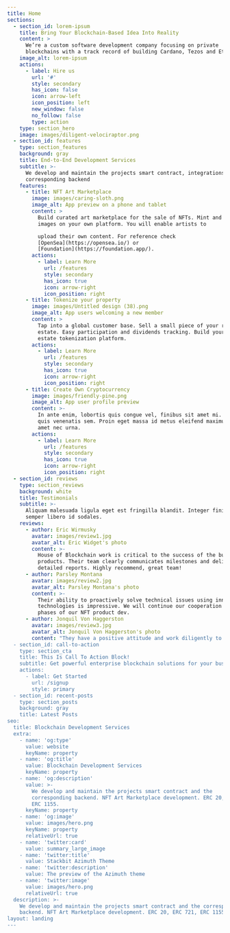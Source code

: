 ```yaml
---
title: Home
sections:
  - section_id: lorem-ipsum
    title: Bring Your Blockchain-Based Idea Into Reality
    content: >
      We’re a custom software development company focusing on private
      blockchains with a track record of building Cardano, Tezos and Ethereum.
    image_alt: lorem-ipsum
    actions:
      - label: Hire us
        url: '#'
        style: secondary
        has_icon: false
        icon: arrow-left
        icon_position: left
        new_window: false
        no_follow: false
        type: action
    type: section_hero
    image: images/diligent-velociraptor.png
  - section_id: features
    type: section_features
    background: gray
    title: End-to-End Development Services
    subtitle: >-
      We develop and maintain the projects smart contract, integrations and the
      corresponding backend
    features:
      - title: NFT Art Marketplace
        image: images/caring-sloth.png
        image_alt: App preview on a phone and tablet
        content: >
          Build curated art marketplace for the sale of NFTs. Mint and post
          images on your own platform. You will enable artists to

          upload their own content. For reference check
          [OpenSea](https://opensea.io/) or
          [Foundation](https://foundation.app/).
        actions:
          - label: Learn More
            url: /features
            style: secondary
            has_icon: true
            icon: arrow-right
            icon_position: right
      - title: Tokenize your property
        image: images/Untitled design (38).png
        image_alt: App users welcoming a new member
        content: >
          Tap into a global customer base. Sell a small piece of your real
          estate. Easy participation and dividends tracking. Build your own real
          estate tokenization platform.
        actions:
          - label: Learn More
            url: /features
            style: secondary
            has_icon: true
            icon: arrow-right
            icon_position: right
      - title: Create Own Cryptocurrency
        image: images/friendly-pine.png
        image_alt: App user profile preview
        content: >-
          In ante enim, lobortis quis congue vel, finibus sit amet mi. Aenean
          quis venenatis sem. Proin eget massa id metus eleifend maximus sit
          amet nec urna.
        actions:
          - label: Learn More
            url: /features
            style: secondary
            has_icon: true
            icon: arrow-right
            icon_position: right
  - section_id: reviews
    type: section_reviews
    background: white
    title: Testimonials
    subtitle: >-
      Aliquam malesuada ligula eget est fringilla blandit. Integer finibus
      semper libero id sodales.
    reviews:
      - author: Eric Wirmusky
        avatar: images/review1.jpg
        avatar_alt: Eric Widget's photo
        content: >-
          House of Blockchain work is critical to the success of the business's
          products. Their team clearly communicates milestones and deliver
          detailed reports. Highly recommend, great team!
      - author: Parsley Montana
        avatar: images/review2.jpg
        avatar_alt: Parsley Montana's photo
        content: >-
          Their ability to proactively solve technical issues using innovative
          technologies is impressive. We will continue our cooperation for next
          phases of our NFT product dev.
      - author: Jonquil Von Haggerston
        avatar: images/review3.jpg
        avatar_alt: Jonquil Von Haggerston's photo
        content: "They have a positive attitude and work diligently to meet our expectations.
  - section_id: call-to-action
    type: section_cta
    title: This Is Call To Action Block!
    subtitle: Get powerful enterprise blockchain solutions for your business.
    actions:
      - label: Get Started
        url: /signup
        style: primary
  - section_id: recent-posts
    type: section_posts
    background: gray
    title: Latest Posts
seo:
  title: Blockchain Development Services
  extra:
    - name: 'og:type'
      value: website
      keyName: property
    - name: 'og:title'
      value: Blockchain Development Services
      keyName: property
    - name: 'og:description'
      value: >-
        We develop and maintain the projects smart contract and the
        corresponding backend. NFT Art Marketplace development. ERC 20, ERC 721,
        ERC 1155.
      keyName: property
    - name: 'og:image'
      value: images/hero.png
      keyName: property
      relativeUrl: true
    - name: 'twitter:card'
      value: summary_large_image
    - name: 'twitter:title'
      value: Stackbit Azimuth Theme
    - name: 'twitter:description'
      value: The preview of the Azimuth theme
    - name: 'twitter:image'
      value: images/hero.png
      relativeUrl: true
  description: >-
    We develop and maintain the projects smart contract and the corresponding
    backend. NFT Art Marketplace development. ERC 20, ERC 721, ERC 1155.
layout: landing
---
```

